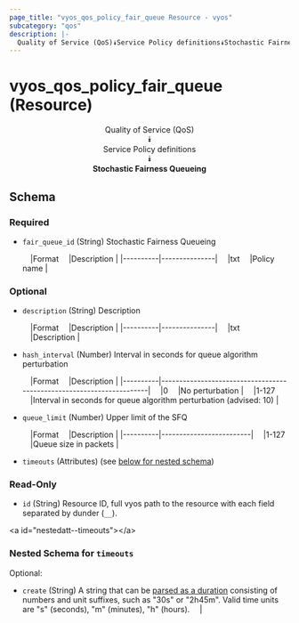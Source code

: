 ```yaml
---
page_title: "vyos_qos_policy_fair_queue Resource - vyos"
subcategory: "qos"
description: |- 
  Quality of Service (QoS)⯯Service Policy definitions⯯Stochastic Fairness Queueing
---
```


# vyos_qos_policy_fair_queue (Resource)
<center>

Quality of Service (QoS)  
⯯  
Service Policy definitions  
⯯  
**Stochastic Fairness Queueing**


</center>

## Schema

### Required

- `fair_queue_id` (String) Stochastic Fairness Queueing

    &emsp;|Format  &emsp;|Description  |
    |----------|---------------|
    &emsp;|txt     &emsp;|Policy name  |

### Optional

- `description` (String) Description

    &emsp;|Format  &emsp;|Description  |
    |----------|---------------|
    &emsp;|txt     &emsp;|Description  |
- `hash_interval` (Number) Interval in seconds for queue algorithm perturbation

    &emsp;|Format  &emsp;|Description                                                         |
    |----------|----------------------------------------------------------------------|
    &emsp;|0       &emsp;|No perturbation                                                     |
    &emsp;|1-127   &emsp;|Interval in seconds for queue algorithm perturbation (advised: 10)  |
- `queue_limit` (Number) Upper limit of the SFQ

    &emsp;|Format  &emsp;|Description            |
    |----------|-------------------------|
    &emsp;|1-127   &emsp;|Queue size in packets  |
- `timeouts` (Attributes) (see [below for nested schema](#nestedatt--timeouts))

### Read-Only

- `id` (String) Resource ID, full vyos path to the resource with each field separated by dunder (`__`).

&lt;a id=&#34;nestedatt--timeouts&#34;&gt;&lt;/a&gt;
### Nested Schema for `timeouts`

Optional:

- `create` (String) A string that can be [parsed as a duration](https://pkg.go.dev/time#ParseDuration) consisting of numbers and unit suffixes, such as &#34;30s&#34; or &#34;2h45m&#34;. Valid time units are &#34;s&#34; (seconds), &#34;m&#34; (minutes), &#34;h&#34; (hours).  &emsp;|
